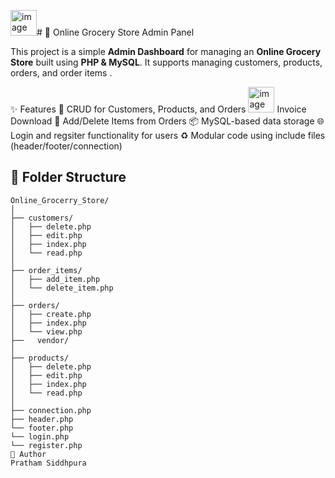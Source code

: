 <img width="42" height="41" alt="image" src="https://github.com/user-attachments/assets/ccc932ec-ae6c-44f5-88fd-6568df6a2df3" /># 🛒 Online Grocery Store Admin Panel

This project is a simple **Admin Dashboard** for managing an **Online Grocery Store** built using **PHP & MySQL**. It supports managing customers, products, orders, and order items .

✨ Features
🔐 CRUD for Customers, Products, and Orders
<img width="42" height="41" alt="image" src="https://github.com/user-attachments/assets/bb14f270-7cd7-46b6-8b37-9cec660a12b7" />
Invoice Download
🧾 Add/Delete Items from Orders
📦 MySQL-based data storage
🌐 Login and regsiter functionality for users
♻️ Modular code using include files (header/footer/connection)

## 📁 Folder Structure

```plaintext
Online_Grocerry_Store/
│
├── customers/
│   ├── delete.php
│   ├── edit.php
│   ├── index.php
│   └── read.php
│
├── order_items/
│   ├── add_item.php
│   └── delete_item.php
│
├── orders/
│   ├── create.php
│   ├── index.php
│   └── view.php
├──   vendor/
│
├── products/
│   ├── delete.php
│   ├── edit.php
│   ├── index.php
│   └── read.php
│
├── connection.php
├── header.php
└── footer.php
└── login.php
└── register.php
👤 Author
Pratham Siddhpura 
